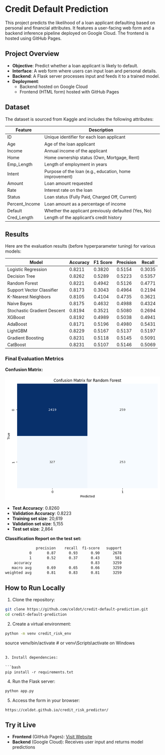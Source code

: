 # Credit Default Prediction

This project predicts the likelihood of a loan applicant defaulting based on personal and financial attributes. It features a user-facing web form and a backend inference pipeline deployed on Google Cloud. The frontend is hosted using GitHub Pages.

## Project Overview

- **Objective**: Predict whether a loan applicant is likely to default.
- **Interface**: A web form where users can input loan and personal details.
- **Backend**: A Flask server processes input and feeds it to a trained model.
- **Deployment**:
  - Backend hosted on Google Cloud
  - Frontend (HTML form) hosted with GitHub Pages

## Dataset

The dataset is sourced from Kaggle and includes the following attributes:

| Feature         | Description                                                  |
|-----------------|--------------------------------------------------------------|
| ID              | Unique identifier for each loan applicant                    |
| Age             | Age of the loan applicant                                    |
| Income          | Annual income of the applicant                               |
| Home            | Home ownership status (Own, Mortgage, Rent)                  |
| Emp_Length      | Length of employment in years                                |
| Intent          | Purpose of the loan (e.g., education, home improvement)      |
| Amount          | Loan amount requested                                        |
| Rate            | Interest rate on the loan                                    |
| Status          | Loan status (Fully Paid, Charged Off, Current)               |
| Percent_Income  | Loan amount as a percentage of income                        |
| Default         | Whether the applicant previously defaulted (Yes, No)         |
| Cred_Length     | Length of the applicant’s credit history                     |

## Results

Here are the evaluation results (before hyperparameter tuning) for various models:

| Model                     | Accuracy | F1 Score | Precision | Recall |
|---------------------------|----------|----------|-----------|--------|
| Logistic Regression       | 0.8211   | 0.3820   | 0.5154    | 0.3035 |
| Decision Tree             | 0.8262   | 0.5289   | 0.5223    | 0.5357 |
| Random Forest             | 0.8221   | 0.4942   | 0.5126    | 0.4771 |
| Support Vector Classifier | 0.8173   | 0.3043   | 0.4964    | 0.2194 |
| K-Nearest Neighbors       | 0.8105   | 0.4104   | 0.4735    | 0.3621 |
| Naive Bayes               | 0.8175   | 0.4632   | 0.4988    | 0.4324 |
| Stochastic Gradient Descent | 0.8194 | 0.3521   | 0.5080    | 0.2694 |
| XGBoost                   | 0.8192   | 0.4989   | 0.5038    | 0.4941 |
| AdaBoost                  | 0.8171   | 0.5196   | 0.4980    | 0.5431 |
| LightGBM                  | 0.8229   | 0.5167   | 0.5137    | 0.5197 |
| Gradient Boosting         | 0.8231   | 0.5118   | 0.5145    | 0.5091 |
| CatBoost                  | 0.8231   | 0.5107   | 0.5146    | 0.5069 |

### Final Evaluation Metrics

**Confusion Matrix:**

![Confusion Matrix](figures/confusion_matrix.png)

- **Test Accuracy**: 0.8260  
- **Validation Accuracy**: 0.8223  
- **Training set size**: 20,619  
- **Validation set size**: 5,155  
- **Test set size**: 2,864  

**Classification Report on the test set:**

```
              precision    recall  f1-score   support
           0       0.87      0.93      0.90      2678
           1       0.52      0.37      0.43       581
    accuracy                           0.83      3259
   macro avg       0.69      0.65      0.66      3259
weighted avg       0.81      0.83      0.81      3259
```

## How to Run Locally

1. Clone the repository:

```bash
git clone https://github.com/celdot/credit-default-prediction.git
cd credit-default-prediction
```

2. Create a virtual environment:

```bash
python -m venv credit_risk_env
```
source venv/bin/activate  # or venv\Scripts\activate on Windows
```

3. Install dependencies:

```bash
pip install -r requirements.txt
```

4. Run the Flask server:

```bash
python app.py
```

5. Access the form in your browser:

```
https://celdot.github.io/credit_risk_predictor/
```

## Try it Live

- **Frontend** (GitHub Pages): [Visit Website](https://celdot.github.io/credit_risk_predictor/)
- **Backend** (Google Cloud): Receives user input and returns model predictions

